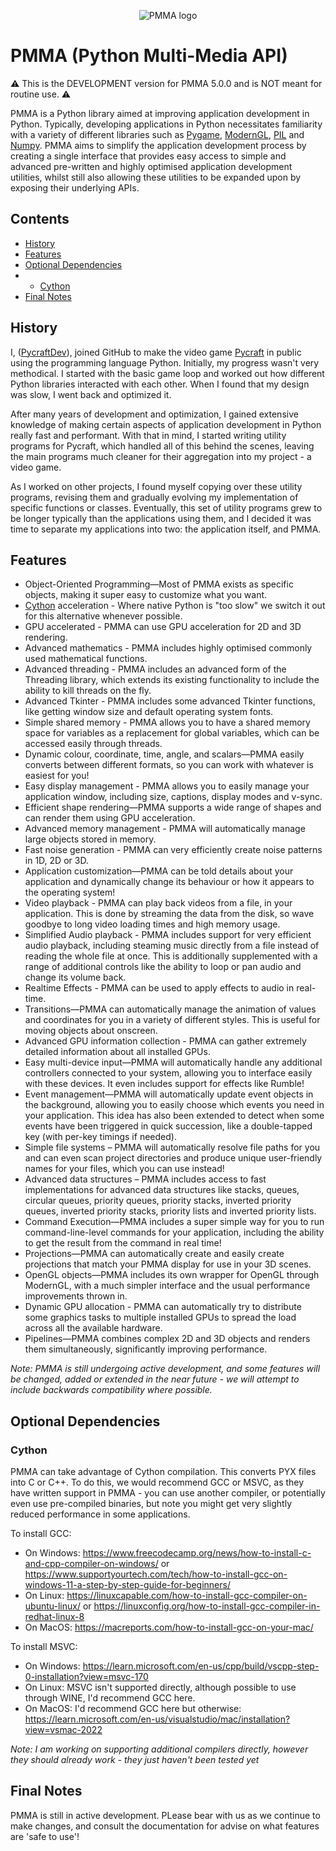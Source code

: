 <div align="center">

  ![PMMA logo](https://github.com/PycraftDeveloper/PMMA/assets/81379254/2c4858b8-b50c-4f3b-95f3-d93fd1f0f19b)
</div>


# PMMA (Python Multi-Media API)
⚠ This is the DEVELOPMENT version for PMMA 5.0.0 and is NOT meant for routine use. ⚠️


PMMA is a Python library aimed at improving application development in Python.
Typically, developing applications in Python necessitates familiarity with a variety of different libraries such as [Pygame](https://github.com/pygame/pygame), [ModernGL](https://github.com/moderngl/moderngl), [PIL](https://github.com/python-pillow/Pillow) and [Numpy](https://github.com/numpy/numpy). PMMA aims to simplify the application development process by creating a single interface that provides easy access to simple and advanced pre-written and highly optimised application development utilities, whilst still also allowing these utilities to be expanded upon by exposing their underlying APIs.

## Contents

* [History](https://github.com/PycraftDeveloper/PMMA?tab=readme-ov-file#history)
* [Features](https://github.com/PycraftDeveloper/PMMA?tab=readme-ov-file#features)
* [Optional Dependencies](https://github.com/PycraftDeveloper/PMMA?tab=readme-ov-file#optional-dependencies)
* * [Cython](https://github.com/PycraftDeveloper/PMMA?tab=readme-ov-file#cython)
* [Final Notes](https://github.com/PycraftDeveloper/PMMA?tab=readme-ov-file#final-notes)

## History
I, ([PycraftDev](https://github.com/PycraftDeveloper)), joined GitHub to make the video game [Pycraft](https://github.com/PycraftDeveloper/Pycraft) in public using the programming language Python. Initially, my progress wasn't very methodical. I started with the basic game loop and worked out how different Python libraries interacted with each other. When I found that my design was slow, I went back and optimized it.

After many years of development and optimization, I gained extensive knowledge of making certain aspects of application development in Python really fast and performant. With that in mind, I started writing utility programs for Pycraft, which handled all of this behind the scenes, leaving the main programs much cleaner for their aggregation into my project - a video game.

As I worked on other projects, I found myself copying over these utility programs, revising them and gradually evolving my implementation of specific functions or classes. Eventually, this set of utility programs grew to be longer typically than the applications using them, and I decided it was time to separate my applications into two: the application itself, and PMMA.

## Features
* Object-Oriented Programming—Most of PMMA exists as specific objects, making it super easy to customize what you want.
* [Cython](https://github.com/cython/cython) acceleration - Where native Python is "too slow" we switch it out for this alternative whenever possible.
* GPU accelerated - PMMA can use GPU acceleration for 2D and 3D rendering.
* Advanced mathematics - PMMA includes highly optimised commonly used mathematical functions.
* Advanced threading - PMMA includes an advanced form of the Threading library, which extends its existing functionality to include the ability to kill threads on the fly.
* Advanced Tkinter - PMMA includes some advanced Tkinter functions, like getting window size and default operating system fonts.
* Simple shared memory - PMMA allows you to have a shared memory space for variables as a replacement for global variables, which can be accessed easily through threads.
* Dynamic colour, coordinate, time, angle, and scalars—PMMA easily converts between different formats, so you can work with whatever is easiest for you!
* Easy display management - PMMA allows you to easily manage your application window, including size, captions, display modes and v-sync.
* Efficient shape rendering—PMMA supports a wide range of shapes and can render them using GPU acceleration.
* Advanced memory management - PMMA will automatically manage large objects stored in memory.
* Fast noise generation - PMMA can very efficiently create noise patterns in 1D, 2D or 3D.
* Application customization—PMMA can be told details about your application and dynamically change its behaviour or how it appears to the operating system!
* Video playback - PMMA can play back videos from a file, in your application. This is done by streaming the data from the disk, so wave goodbye to long video loading times and high memory usage.
* Simplified Audio playback - PMMA includes support for very efficient audio playback, including steaming music directly from a file instead of reading the whole file at once. This is additionally supplemented with a range of additional controls like the ability to loop or pan audio and change its volume back.
* Realtime Effects - PMMA can be used to apply effects to audio in real-time.
* Transitions—PMMA can automatically manage the animation of values and coordinates for you in a variety of different styles. This is useful for moving objects about onscreen.
* Advanced GPU information collection - PMMA can gather extremely detailed information about all installed GPUs.
* Easy multi-device input—PMMA will automatically handle any additional controllers connected to your system, allowing you to interface easily with these devices. It even includes support for effects like Rumble!
* Event management—PMMA will automatically update event objects in the background, allowing you to easily choose which events you need in your application. This idea has also been extended to detect when some events have been triggered in quick succession, like a double-tapped key (with per-key timings if needed).
* Simple file systems – PMMA will automatically resolve file paths for you and can even scan project directories and produce unique user-friendly names for your files, which you can use instead!
* Advanced data structures – PMMA includes access to fast implementations for advanced data structures like stacks, queues, circular queues, priority queues, priority stacks, inverted priority queues, inverted priority stacks, priority lists and inverted priority lists.
* Command Execution—PMMA includes a super simple way for you to run command-line-level commands for your application, including the ability to get the result from the command in real time!
* Projections—PMMA can automatically create and easily create projections that match your PMMA display for use in your 3D scenes.
* OpenGL objects—PMMA includes its own wrapper for OpenGL through ModernGL, with a much simpler interface and the usual performance improvements thrown in.
* Dynamic GPU allocation - PMMA can automatically try to distribute some graphics tasks to multiple installed GPUs to spread the load across all the available hardware.
* Pipelines—PMMA combines complex 2D and 3D objects and renders them simultaneously, significantly improving performance.

_Note: PMMA is still undergoing active development, and some features will be changed, added or extended in the near future - we will attempt to include backwards compatibility where possible._

## Optional Dependencies

### Cython

PMMA can take advantage of Cython compilation. This converts PYX files into C or C++. To do this, we would recommend GCC or MSVC, as they have written support in PMMA - you can use another compiler, or potentially even use pre-compiled binaries, but note you might get very slightly reduced performance in some applications.

To install GCC:
* On Windows: https://www.freecodecamp.org/news/how-to-install-c-and-cpp-compiler-on-windows/ or https://www.supportyourtech.com/tech/how-to-install-gcc-on-windows-11-a-step-by-step-guide-for-beginners/
* On Linux: https://linuxcapable.com/how-to-install-gcc-compiler-on-ubuntu-linux/ or https://linuxconfig.org/how-to-install-gcc-compiler-in-redhat-linux-8
* On MacOS: https://macreports.com/how-to-install-gcc-on-your-mac/

To install MSVC:
* On Windows: https://learn.microsoft.com/en-us/cpp/build/vscpp-step-0-installation?view=msvc-170
* On Linux: MSVC isn't supported directly, although possible to use through WINE, I'd recommend GCC here.
* On MacOS: I'd recommend GCC here but otherwise: https://learn.microsoft.com/en-us/visualstudio/mac/installation?view=vsmac-2022

_Note: I am working on supporting additional compilers directly, however they should already work - they just haven't been tested yet_

## Final Notes

PMMA is still in active development. PLease bear with us as we continue to make changes, and consult the documentation for advise on what features are 'safe to use'!
